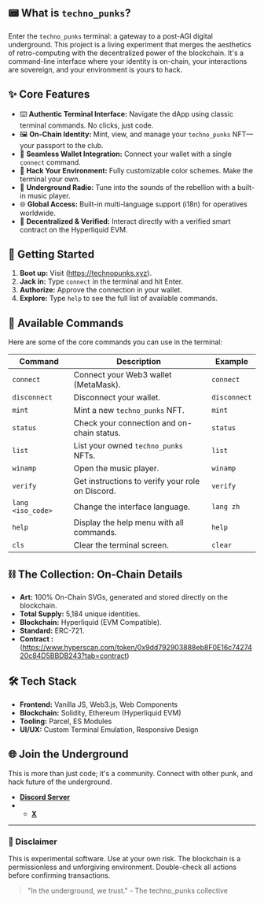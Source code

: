 ## 📟 What is `techno_punks`?

Enter the `techno_punks` terminal: a gateway to a post-AGI digital underground. This project is a living experiment that merges the aesthetics of retro-computing with the decentralized power of the blockchain. It's a command-line interface where your identity is on-chain, your interactions are sovereign, and your environment is yours to hack.

## ✨ Core Features

*   ⌨️ **Authentic Terminal Interface:** Navigate the dApp using classic terminal commands. No clicks, just code.
*   🖼️ **On-Chain Identity:** Mint, view, and manage your `techno_punks` NFT—your passport to the club.
*   🔐 **Seamless Wallet Integration:** Connect your wallet with a single `connect` command.
*   🎨 **Hack Your Environment:** Fully customizable color schemes. Make the terminal your own.
*   🎵 **Underground Radio:** Tune into the sounds of the rebellion with a built-in music player.
*   🌐 **Global Access:** Built-in multi-language support (i18n) for operatives worldwide.
*   🔗 **Decentralized & Verified:** Interact directly with a verified smart contract on the Hyperliquid EVM.

## 🚀 Getting Started

1.  **Boot up:** Visit (https://technopunks.xyz).
2.  **Jack in:** Type `connect` in the terminal and hit Enter.
3.  **Authorize:** Approve the connection in your wallet.
4.  **Explore:** Type `help` to see the full list of available commands.

## 🤖 Available Commands

Here are some of the core commands you can use in the terminal:

| Command             | Description                                          | Example                      |
| ------------------- | ---------------------------------------------------- | ---------------------------- |
| `connect`           | Connect your Web3 wallet (MetaMask).                 | `connect`                    |
| `disconnect`        | Disconnect your wallet.                              | `disconnect`                 |
| `mint`              | Mint a new `techno_punks` NFT.                       | `mint`                       |
| `status`            | Check your connection and on-chain status.           | `status`                     |
| `list`              | List your owned `techno_punks` NFTs.                 | `list`                       |
| `winamp`            | Open the music player.                               | `winamp`                     |
| `verify`            | Get instructions to verify your role on Discord.     | `verify`                     |
| `lang <iso_code>`   | Change the interface language.                       | `lang zh`                    |
| `help`              | Display the help menu with all commands.             | `help`                       |
| `cls`               | Clear the terminal screen.                           | `clear`                      |

## ⛓️ The Collection: On-Chain Details

*   **Art:** 100% On-Chain SVGs, generated and stored directly on the blockchain.
*   **Total Supply:** 5,184 unique identities.
*   **Blockchain:** Hyperliquid (EVM Compatible).
*   **Standard:** ERC-721.
*   **Contract :** (https://www.hyperscan.com/token/0x9dd792903888eb8F0E16c7427420c84D5BBDB243?tab=contract)

## 🛠️ Tech Stack

*   **Frontend:** Vanilla JS, Web3.js, Web Components
*   **Blockchain:** Solidity, Ethereum (Hyperliquid EVM)
*   **Tooling:** Parcel, ES Modules
*   **UI/UX:** Custom Terminal Emulation, Responsive Design

## 🌐 Join the Underground

This is more than just code; it's a community. Connect with other punk, and hack future of the underground.

- **[Discord Server](https://discord.gg/technopunks)**
- - **[X](https://x.com/squattedaccount)**

---

### 🚨 Disclaimer

This is experimental software. Use at your own risk. The blockchain is a permissionless and unforgiving environment. Double-check all actions before confirming transactions.

> "In the underground, we trust." - The techno_punks collective
